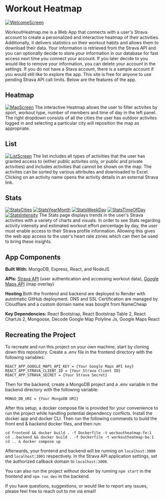 # Workout Heatmap
[![WelcomeScreen](https://i.postimg.cc/cJxCTkJf/Welcome-Screen.png)](https://postimg.cc/G4fbmQGp)

WorkoutHeatmap.me is a Web App that connects with a user's Strava account to create a personalized and
interactive heatmap of their activities. Additionally, it delivers statistics on their workout habits
and allows them to download their data. Your information is retrieved from the Strava API and you can
optionally decide to store your information in our database for fast access next time you connect your
account. If you later decide to you would like to remove your information, you can delete your account
in the settings. If you do not have a Stava account, there is a sample account if you would still like
to explore the app. This site is free for anyone to use pending Strava API call limits. Below are the 
features of the app.

## Heatmap
[![MapScreen](https://i.postimg.cc/9MVNjQxk/map-screen-13f795f3.png)](https://postimg.cc/8FKbRNgd)
The interactive Heatmap allows the user to filter activites by sport, workout type, number of members and
time of day in the left panel. The right dropdown consists of all the cities the user has outdoor activites
logged in and selecting a particular city will reposition the map as appropriate.

## List
[![ListScreen](https://i.postimg.cc/SQGPzjHb/List-Screen.png)](https://postimg.cc/PNPygftS)
The list includes all types of activities that the user has granted access to (either public activites only,
or public and private activities) and includes activities that cannot be shown on the map. The activites can
be sorted by various attributes and downloaded to Excel. Clicking on an activity name opens the
activity details in an external Strava link.

## Stats
[![StatsCities](https://i.postimg.cc/ZRmNcRC0/Stats-Cities.png)](https://postimg.cc/qtmgBpcd)
[![StatsYearMonth](https://i.postimg.cc/MG7MvSdw/Stats-Year-Month.png)](https://postimg.cc/B8vQVRr7)
[![StatsWeekDay](https://i.postimg.cc/gk1nsJ7d/Stats-Week-Day.png)](https://postimg.cc/CzHhLFY6)
[![StatsTimeOfDay](https://i.postimg.cc/CxjL44DH/Stats-Time-Of-Day.png)](https://postimg.cc/PC5jXYSP)
[![StatsIntensity](https://i.postimg.cc/4xTXnhMK/Stats-Intensity.png)](https://postimg.cc/vcXJNDG)
The Stats page displays trends in the user's Strava activities with a variety of charts and visuals.
In order to see Stats regarding activity intensity and estimated workout effort percentage by day,
the user must enable access to their Strava profile information. Allowing this gives the web app
access to the user's heart rate zones which can then be used to bring these insights.

## App Components
**Built With:** MongoDB, Express, React, and NodeJS

**APIs:** [Strava API](http://developers.strava.com/docs/reference/) (user authentication and accessing workout data), [Google Maps API](https://developers.google.com/maps/documentation/javascript/overview) (map overlay)

**Hosting** Both the frontend and backend are deployed to Render with autotmatic GitHub deployment. DNS and SSL Certification
are managed by Cloudflare and a custom domain name was bought from NameCheap

**Key Dependencies:** React Bootstrap, React Bootstrap Table 2, React ChartJs 2, Mongoose, Decode Google Map Polyline Js,
Google Maps React

## Recreating the Project

To recreate and run this project on your own machine, start by cloning down this repository. Create a .env file
in the frontend directory with the following variables:

`REACT_APP_GOOGLE_MAPS_API_KEY = {Your Google Maps API key}`\
`REACT_APP_STRAVA_CLIENT_ID = {Your Strava Client ID}`\
`REACT_APP_STRAVA_SECRET = {Your Strava Secret}`

Then for the backend, create a MongoDB project and a .env variable in the backend directory with the following
variable:

`MONGO_DB_URI = {Your MongoDB URI}`

After this setup, a docker compose file is provided for your convenience to run the project while handling
potential dependency conflicts. Install the docker app and docker CLI. Then run the following commands to build
the front end & backend docker files, and then run:

`cd frontend && docker build . -f Dockerfile -t workoutheatmap-fe:1`\
`cd ..backend && docker build . -f Dockerfile -t workoutheatmap-be:1`\
`cd .. & docker compose up`

Afterwards, your frontend and backend will be running on `localhost:3000` and `localhost:3001`
respectively. 
In the Strava API application settings, set the authorized callback domain to `localhost:3000`.

You can also run the project without docker by running `npm start` in the frontend and `npm run dev` in the
backend.

If you have questions, suggestions, or would like to report any issues, please feel free to reach out to me
via email!
